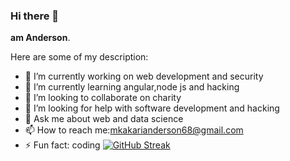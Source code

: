 ### Hi there 👋


**am Anderson**. 

Here are some of my description:

- 🔭 I’m currently working on web development and security 
- 🌱 I’m currently learning angular,node js and hacking 
- 👯 I’m looking to collaborate on charity 
- 🤔 I’m looking for help with software development  and hacking 
- 💬 Ask me about web and data science 
- 📫 How to reach me:mkakarianderson68@gmail.com
- ⚡ Fun fact: coding 
[![GitHub Streak](http://github-readme-streak-stats.herokuapp.com?user=Anderson68-chale&theme=dark)](https://git.io/streak-stats) 
